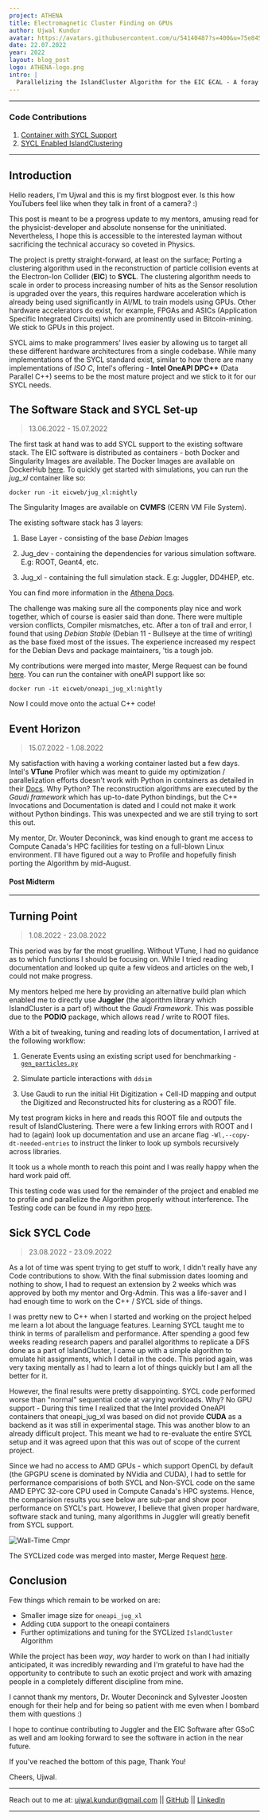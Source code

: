 ```yaml
---
project: ATHENA
title: Electromagnetic Cluster Finding on GPUs
author: Ujwal Kundur
avatar: https://avatars.githubusercontent.com/u/54140487?s=400&u=75e8458ece81adfb9b12bca1aaaa2aa23f4c6b1a&v=4
date: 22.07.2022
year: 2022
layout: blog_post
logo: ATHENA-logo.png
intro: |
  Parallelizing the IslandCluster Algorithm for the EIC ECAL - A foray into HPC and Hardware Accelerators.
---
```


---

### Code Contributions

1. [Container with SYCL Support](https://eicweb.phy.anl.gov/containers/eic_container/-/merge_requests/306)
2. [SYCL Enabled IslandClustering](https://eicweb.phy.anl.gov/EIC/juggler/-/merge_requests/469)

---

## Introduction

Hello readers, I'm Ujwal and this is my first blogpost ever. Is this how YouTubers feel like when they talk in front of a camera? :)

This post is meant to be a progress update to my mentors, amusing read for the physicist-developer and absolute nonsense for the uninitiated. Nevertheless, I hope this is accessible to the interested layman without sacrificing the technical accuracy so coveted in Physics.

The project is pretty straight-forward, at least on the surface; Porting a clustering algorithm used in the reconstruction of particle collision events at the Electron-Ion Collider (**EIC**) to **SYCL**.
The clustering algorithm needs to scale in order to process increasing number of hits as the Sensor resolution is upgraded over the years, this requires hardware acceleration which is already being used significantly in AI/ML to train models using GPUs. Other hardware accelerators do exist, for example, FPGAs and ASICs (Application Specific Integrated Circuits) which are prominently used in Bitcoin-mining. We stick to GPUs in this project.

SYCL aims to make programmers' lives easier by allowing us to target all these different hardware architectures from a single codebase. While many implementations of the SYCL standard exist, similar to how there are many implementations of *ISO C*, Intel's offering - **Intel OneAPI DPC++** (Data Parallel C++) seems to be the most mature project and we stick to it for our SYCL needs.

## The Software Stack and SYCL Set-up

> 13.06.2022 - 15.07.2022

The first task at hand was to add SYCL support to the existing software stack. The EIC software is distributed as containers - both Docker and Singularity Images are available.
The Docker Images are available on DockerHub [here](https://hub.docker.com/u/eicweb). To quickly get started with simulations, you can run the *jug_xl* container like so:

``` docker run -it eicweb/jug_xl:nightly ```

The Singularity Images are available on **CVMFS** (CERN VM File System).

The existing software stack has 3 layers:

1) Base Layer - consisting of the base *Debian* Images

2) Jug_dev - containing the dependencies for various simulation software. E.g: ROOT, Geant4, etc.

3) Jug_xl - containing the full simulation stack. E.g: Juggler, DD4HEP, etc.

You can find more information in the [Athena Docs](https://doc.athena-eic.org/en/latest/overview/containers.html).

The challenge was making sure all the components play nice and work together, which of course is easier said than done. There were multiple version conflicts, Compiler mismatches, etc. After a ton of trail and error, I found that using *Debian Stable* (Debian 11 - Bullseye at the time of writing) as the base fixed most of the issues. The experience increased my respect for the Debian Devs and package maintainers, 'tis a tough job.

My contributions were merged into master, Merge Request can be found [here](https://eicweb.phy.anl.gov/containers/eic_container/-/merge_requests/306). You can run the container with oneAPI support like so:

``` docker run -it eicweb/oneapi_jug_xl:nightly ```

Now I could move onto the actual C++ code!

## Event Horizon

> 15.07.2022 - 1.08.2022

My satisfaction with having a working container lasted but a few days. Intel's **VTune** Profiler which was meant to guide my optimization / parallelization efforts doesn't work with Python in containers as detailed in their [Docs](https://www.intel.com/content/www/us/en/develop/documentation/vtune-cookbook/top/configuration-recipes/profiling-in-docker-container.html).
Why Python? The reconstruction algorithms are executed by the *Gaudi framework* which has up-to-date Python bindings, but the C++ Invocations and Documentation is dated and I could not make it work without Python bindings. This was unexpected and we are still trying to sort this out.

My mentor, Dr. Wouter Deconinck, was kind enough to grant me access to Compute Canada's HPC facilities for testing on a full-blown Linux environment.
I'll have figured out a way to Profile and hopefully finish porting the Algorithm by mid-August.

#### Post Midterm

---

## Turning Point

> 1.08.2022 - 23.08.2022

This period was by far the most gruelling. Without VTune, I had no guidance as to which functions I should be focusing on. While I tried reading documentation and looked up quite a few videos and articles on the web, I could not make progress.

My mentors helped me here by providing an alternative build plan which enabled me to directly use **Juggler** (the algorithm library which IslandCluster is a part of) without the *Gaudi Framework*. This was possible due to the **PODIO** package, which allows read / write to ROOT files.

With a bit of tweaking, tuning and reading lots of documentation, I arrived at the following workflow:

1. Generate Events using an existing script used for benchmarking - [`gen_particles.py`](https://eicweb.phy.anl.gov/EIC/benchmarks/reconstruction_benchmarks/-/blob/master/benchmarks/clustering/scripts/gen_particles.py)

2. Simulate particle interactions with `ddsim`

3. Use Gaudi to run the initial Hit Digitization + Cell-ID mapping and output the Digitized and Reconstructed hits for clustering as a ROOT file.

My test program kicks in here and reads this ROOT file and outputs the result of IslandClustering. There were a few linking errors with ROOT and I had to (again) look up documentation and use an arcane flag `-Wl,--copy-dt-needed-entries` to instruct the linker to look up symbols recursively across libraries.

It took us a whole month to reach this point and I was really happy when the hard work paid off.

This testing code was used for the remainder of the project and enabled me to profile and parallelize the Algorithm properly without interference. The Testing code can be found in my repo [here](https://github.com/Ajax-Light/GSoC-cernhsf-final).

## Sick SYCL Code

> 23.08.2022 - 23.09.2022

As a lot of time was spent trying to get stuff to work, I didn't really have any Code contributions to show. With the final submission dates looming and nothing to show, I had to request an extension by 2 weeks which was approved by both my mentor and Org-Admin. This was a life-saver and I had enough time to work on the C++ / SYCL side of things.

I was pretty new to C++ when I started and working on the project helped me learn a lot about the language features. Learning SYCL taught me to think in terms of parallelism and performance. After spending a good few weeks reading research papers and parallel algorithms to replicate a DFS done as a part of IslandCluster, I came up with a simple algorithm to emulate hit assignments, which I detail in the code. This period again, was very taxing mentally as I had to learn a lot of things quickly but I am all the better for it.

However, the final results were pretty disappointing. SYCL code performed worse than "normal" sequential code at varying workloads. Why? No GPU support - During this time I realized that the Intel provided OneAPI containers that oneapi_jug_xl was based on did not provide **CUDA** as a backend as it was still in experimental stage. This was another blow to an already difficult project. This meant we had to re-evaluate the entire SYCL setup and it was agreed upon that this was out of scope of the current project.

Since we had no access to AMD GPUs - which support OpenCL by default (the GPGPU scene is dominated by NVidia and CUDA), I had to settle for performance comparisions of both SYCL and Non-SYCL code on the same AMD EPYC 32-core CPU used in Compute Canada's HPC systems. Hence, the comparision results you see below are sub-par and show poor performance on SYCL's part. However, I believe that given proper hardware, software stack and tuning, many algorithms in Juggler will greatly benefit from SYCL support.

![Wall-Time Cmpr](https://github.com/Ajax-Light/GSoC-cernhsf-final/raw/master/reports/WallTime-compare.png)

The SYCLized code was merged into master, Merge Request [here](https://eicweb.phy.anl.gov/EIC/juggler/-/merge_requests/469).

## Conclusion

Few things which remain to be worked on are:

* Smaller image size for `oneapi_jug_xl`
* Adding `CUDA` support to the oneapi containers
* Further optimizations and tuning for the SYCLized `IslandCluster` Algorithm

While the project has been *way*, *way* harder to work on than I had initially anticipated, it was incredibly rewarding and I'm grateful to have had the opportunity to contribute to such an exotic project and work with amazing people in a completely different discipline from mine.

I cannot thank my mentors, Dr. Wouter Deconinck and Sylvester Joosten enough for their help and for being so patient with me even when I bombard them with questions :)

I hope to continue contributing to Juggler and the EIC Software after GSoC as well and am looking forward to see the software in action in the near future.

If you've reached the bottom of this page, Thank You!

Cheers,
Ujwal.

---

Reach out to me at: ujwal.kundur@gmail.com \|\| [GitHub](https://github.com/Ajax-Light) \|\| [LinkedIn](https://www.linkedin.com/in/ujwal-kundur/)

---
